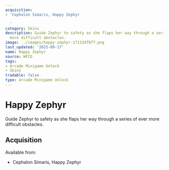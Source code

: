 ```yaml
---
acquisition:
- 'Cephalon Simaris, Happy Zephyr

  '
category: Skins
description: Guide Zephyr to safety as she flaps her way through a series of ever
  more difficult obstacles.
image: ../images/happy-zephyr-171324fbff.png
last_updated: '2025-09-17'
name: Happy Zephyr
source: WFCD
tags:
- Arcade Minigame Unlock
- Skins
tradable: false
type: Arcade Minigame Unlock
---
```


# Happy Zephyr

Guide Zephyr to safety as she flaps her way through a series of ever more difficult obstacles.

## Acquisition

Available from:
- Cephalon Simaris, Happy Zephyr


